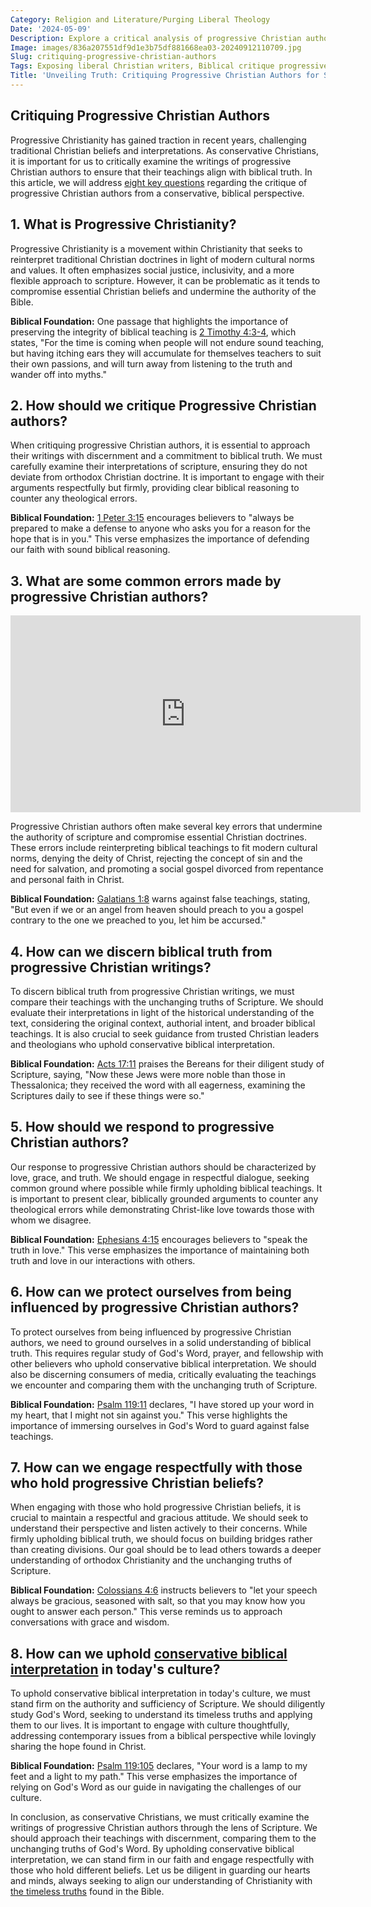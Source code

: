 ```yaml
---
Category: Religion and Literature/Purging Liberal Theology
Date: '2024-05-09'
Description: Explore a critical analysis of progressive Christian authors, challenging liberal interpretations of the Bible and engaging with the emergent church movement. Discover a conservative perspective on contemporary Christian publications.
Image: images/836a207551df9d1e3b75df881668ea03-20240912110709.jpg
Slug: critiquing-progressive-christian-authors
Tags: Exposing liberal Christian writers, Biblical critique progressive theology, Refuting liberal Bible interpretation, Conservative response emergent church, Challenging liberal Christian publications
Title: 'Unveiling Truth: Critiquing Progressive Christian Authors for Spiritual Growth'
---
```


## Critiquing Progressive Christian Authors

Progressive Christianity has gained traction in recent years, challenging traditional Christian beliefs and interpretations. As conservative Christians, it is important for us to critically examine the writings of progressive Christian authors to ensure that their teachings align with biblical truth. In this article, we will address [eight key questions](/critiquing-modern-art) regarding the critique of progressive Christian authors from a conservative, biblical perspective.

## 1. What is Progressive Christianity?

Progressive Christianity is a movement within Christianity that seeks to reinterpret traditional Christian doctrines in light of modern cultural norms and values. It often emphasizes social justice, inclusivity, and a more flexible approach to scripture. However, it can be problematic as it tends to compromise essential Christian beliefs and undermine the authority of the Bible.

**Biblical Foundation:** One passage that highlights the importance of preserving the integrity of biblical teaching is [2 Timothy 4:3-4](https://www.bibleref.com/2-Timothy/4/2-Timothy-4-3.html), which states, "For the time is coming when people will not endure sound teaching, but having itching ears they will accumulate for themselves teachers to suit their own passions, and will turn away from listening to the truth and wander off into myths."

## 2. How should we critique Progressive Christian authors?

When critiquing progressive Christian authors, it is essential to approach their writings with discernment and a commitment to biblical truth. We must carefully examine their interpretations of scripture, ensuring they do not deviate from orthodox Christian doctrine. It is important to engage with their arguments respectfully but firmly, providing clear biblical reasoning to counter any theological errors.

**Biblical Foundation:** [1 Peter 3:15](https://www.bibleref.com/1-Peter/3/1-Peter-3-15.html) encourages believers to "always be prepared to make a defense to anyone who asks you for a reason for the hope that is in you." This verse emphasizes the importance of defending our faith with sound biblical reasoning.

## 3. What are some common errors made by progressive Christian authors?


<iframe width="560" height="315" src="https://www.youtube.com/embed/yOY_SabtIxo" frameborder="0" allow="autoplay; encrypted-media" allowfullscreen></iframe>


Progressive Christian authors often make several key errors that undermine the authority of scripture and compromise essential Christian doctrines. These errors include reinterpreting biblical teachings to fit modern cultural norms, denying the deity of Christ, rejecting the concept of sin and the need for salvation, and promoting a social gospel divorced from repentance and personal faith in Christ.

**Biblical Foundation:** [Galatians 1:8](https://www.bibleref.com/Galatians/1/Galatians-1-8.html) warns against false teachings, stating, "But even if we or an angel from heaven should preach to you a gospel contrary to the one we preached to you, let him be accursed."

## 4. How can we discern biblical truth from progressive Christian writings?

To discern biblical truth from progressive Christian writings, we must compare their teachings with the unchanging truths of Scripture. We should evaluate their interpretations in light of the historical understanding of the text, considering the original context, authorial intent, and broader biblical teachings. It is also crucial to seek guidance from trusted Christian leaders and theologians who uphold conservative biblical interpretation.

**Biblical Foundation:** [Acts 17:11](https://www.bibleref.com/Acts/17/Acts-17-11.html) praises the Bereans for their diligent study of Scripture, saying, "Now these Jews were more noble than those in Thessalonica; they received the word with all eagerness, examining the Scriptures daily to see if these things were so."

## 5. How should we respond to progressive Christian authors?

Our response to progressive Christian authors should be characterized by love, grace, and truth. We should engage in respectful dialogue, seeking common ground where possible while firmly upholding biblical teachings. It is important to present clear, biblically grounded arguments to counter any theological errors while demonstrating Christ-like love towards those with whom we disagree.

**Biblical Foundation:** [Ephesians 4:15](https://www.bibleref.com/Ephesians/4/Ephesians-4-15.html) encourages believers to "speak the truth in love." This verse emphasizes the importance of maintaining both truth and love in our interactions with others.

## 6. How can we protect ourselves from being influenced by progressive Christian authors?

To protect ourselves from being influenced by progressive Christian authors, we need to ground ourselves in a solid understanding of biblical truth. This requires regular study of God's Word, prayer, and fellowship with other believers who uphold conservative biblical interpretation. We should also be discerning consumers of media, critically evaluating the teachings we encounter and comparing them with the unchanging truth of Scripture.

**Biblical Foundation:** [Psalm 119:11](https://www.bibleref.com/Psalm/119/Psalm-119-11.html) declares, "I have stored up your word in my heart, that I might not sin against you." This verse highlights the importance of immersing ourselves in God's Word to guard against false teachings.

## 7. How can we engage respectfully with those who hold progressive Christian beliefs?

When engaging with those who hold progressive Christian beliefs, it is crucial to maintain a respectful and gracious attitude. We should seek to understand their perspective and listen actively to their concerns. While firmly upholding biblical truth, we should focus on building bridges rather than creating divisions. Our goal should be to lead others towards a deeper understanding of orthodox Christianity and the unchanging truths of Scripture.

**Biblical Foundation:** [Colossians 4:6](https://www.bibleref.com/Colossians/4/Colossians-4-6.html) instructs believers to "let your speech always be gracious, seasoned with salt, so that you may know how you ought to answer each person." This verse reminds us to approach conversations with grace and wisdom.

## 8. How can we uphold [conservative biblical interpretation](/opposing-womens-ordination) in today's culture?

To uphold conservative biblical interpretation in today's culture, we must stand firm on the authority and sufficiency of Scripture. We should diligently study God's Word, seeking to understand its timeless truths and applying them to our lives. It is important to engage with culture thoughtfully, addressing contemporary issues from a biblical perspective while lovingly sharing the hope found in Christ.

**Biblical Foundation:** [Psalm 119:105](https://www.bibleref.com/Psalm/119/Psalm-119-105.html) declares, "Your word is a lamp to my feet and a light to my path." This verse emphasizes the importance of relying on God's Word as our guide in navigating the challenges of our culture.

In conclusion, as conservative Christians, we must critically examine the writings of progressive Christian authors through the lens of Scripture. We should approach their teachings with discernment, comparing them to the unchanging truths of God's Word. By upholding conservative biblical interpretation, we can stand firm in our faith and engage respectfully with those who hold different beliefs. Let us be diligent in guarding our hearts and minds, always seeking to align our understanding of Christianity with [the timeless truths](/countering-feminization) found in the Bible.